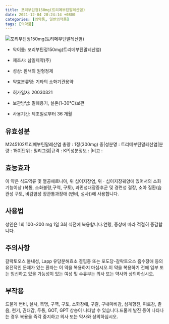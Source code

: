 ```yaml
---
title: 포리부틴정150mg(트리메부틴말레산염)
date: 2021-12-04 20:24:14 +0800
categories: [의약품, 일반의약품]
tags: [의약품]
---
```

![포리부틴정150mg(트리메부틴말레산염)](https://nedrug.mfds.go.kr/pbp/cmn/itemImageDownload/153944523549600003)

- 약이름: 포리부틴정150mg(트리메부틴말레산염)
- 제조사: 삼일제약(주)
- 성상: 흰색의 원형정제











- 약효분류명: 기타의 소화기관용약
- 허가일자: 20030321
- 보관방법: 밀폐용기, 실온(1-30℃)보관
- 사용기간: 제조일로부터 36 개월
## 유효성분
M245102트리메부틴말레산염
총량 : 1정(300mg) 중|성분명 : 트리메부틴말레산염|분량 : 150|단위 : 밀리그램|규격 : KP|성분정보 : |비고 :
## 효능효과
이 약은 식도역류 및 열공헤르니아, 위 십이지장염, 위ㆍ십이지장궤양에 있어서의 소화기능이상 (복통, 소화불량,구역, 구토), 과민성대장증후군 및 경련성 결장, 소아 질환(습관성 구토, 비감염성 장관통과장애 (변비, 설사))에 사용합니다.
## 사용법
성인은 1회 100~200 mg 1일 3회 식전에 복용합니다.연령, 증상에 따라 적절히 증감합니다.
## 주의사항
갈락토오스 불내성, Lapp 유당분해효소 결핍증 또는 포도당-갈락토오스 흡수장애 등의 유전적인 문제가 있는 환자는 이 약을 복용하지 마십시오.이 약을 복용하기 전에 임부 또는 임신하고 있을 가능성이 있는 여성 및 수유부는 의사 또는 약사와 상의하십시오.
## 부작용
드물게 변비, 설사, 복명, 구역, 구토, 소화장애, 구갈, 구내마비감, 심계항진, 피로감, 졸음, 현기, 권태감, 두통, GOT, GPT 상승이 나타날 수 있습니다.드물게 발진 등이 나타나는 경우 복용을 즉각 중지하고 의사 또는 약사와 상의하십시오.
